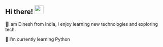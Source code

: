 <h2 align="left">
 Hi there!
  <img src="https://media.giphy.com/media/hvRJCLFzcasrR4ia7z/giphy.gif" width="28">
</h2>

📍I am Dinesh from India, I enjoy learning new technologies and exploring tech.

🌱 I’m currently learning Python 


